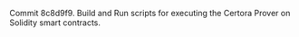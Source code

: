 Commit 8c8d9f9.                    Build and Run scripts for executing the Certora Prover on Solidity smart contracts.